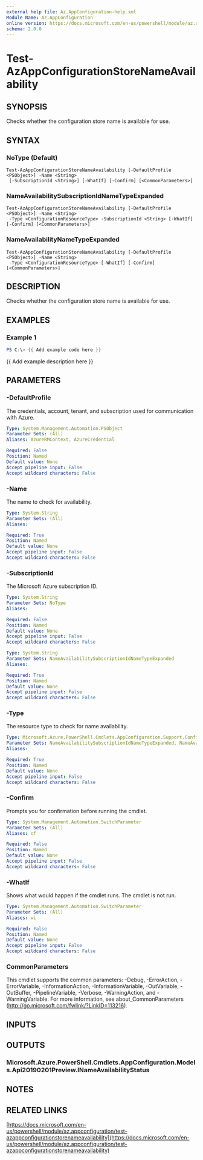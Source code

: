 ```yaml
---
external help file: Az.AppConfiguration-help.xml
Module Name: Az.AppConfiguration
online version: https://docs.microsoft.com/en-us/powershell/module/az.appconfiguration/test-azappconfigurationstorenameavailability
schema: 2.0.0
---
```


# Test-AzAppConfigurationStoreNameAvailability

## SYNOPSIS
Checks whether the configuration store name is available for use.

## SYNTAX

### NoType (Default)
```
Test-AzAppConfigurationStoreNameAvailability [-DefaultProfile <PSObject>] -Name <String>
 [-SubscriptionId <String>] [-WhatIf] [-Confirm] [<CommonParameters>]
```

### NameAvailabilitySubscriptionIdNameTypeExpanded
```
Test-AzAppConfigurationStoreNameAvailability [-DefaultProfile <PSObject>] -Name <String>
 -Type <ConfigurationResourceType> -SubscriptionId <String> [-WhatIf] [-Confirm] [<CommonParameters>]
```

### NameAvailabilityNameTypeExpanded
```
Test-AzAppConfigurationStoreNameAvailability [-DefaultProfile <PSObject>] -Name <String>
 -Type <ConfigurationResourceType> [-WhatIf] [-Confirm] [<CommonParameters>]
```

## DESCRIPTION
Checks whether the configuration store name is available for use.

## EXAMPLES

### Example 1
```powershell
PS C:\> {{ Add example code here }}
```

{{ Add example description here }}

## PARAMETERS

### -DefaultProfile
The credentials, account, tenant, and subscription used for communication with Azure.

```yaml
Type: System.Management.Automation.PSObject
Parameter Sets: (All)
Aliases: AzureRMContext, AzureCredential

Required: False
Position: Named
Default value: None
Accept pipeline input: False
Accept wildcard characters: False
```

### -Name
The name to check for availability.

```yaml
Type: System.String
Parameter Sets: (All)
Aliases:

Required: True
Position: Named
Default value: None
Accept pipeline input: False
Accept wildcard characters: False
```

### -SubscriptionId
The Microsoft Azure subscription ID.

```yaml
Type: System.String
Parameter Sets: NoType
Aliases:

Required: False
Position: Named
Default value: None
Accept pipeline input: False
Accept wildcard characters: False
```

```yaml
Type: System.String
Parameter Sets: NameAvailabilitySubscriptionIdNameTypeExpanded
Aliases:

Required: True
Position: Named
Default value: None
Accept pipeline input: False
Accept wildcard characters: False
```

### -Type
The resource type to check for name availability.

```yaml
Type: Microsoft.Azure.PowerShell.Cmdlets.AppConfiguration.Support.ConfigurationResourceType
Parameter Sets: NameAvailabilitySubscriptionIdNameTypeExpanded, NameAvailabilityNameTypeExpanded
Aliases:

Required: True
Position: Named
Default value: None
Accept pipeline input: False
Accept wildcard characters: False
```

### -Confirm
Prompts you for confirmation before running the cmdlet.

```yaml
Type: System.Management.Automation.SwitchParameter
Parameter Sets: (All)
Aliases: cf

Required: False
Position: Named
Default value: None
Accept pipeline input: False
Accept wildcard characters: False
```

### -WhatIf
Shows what would happen if the cmdlet runs.
The cmdlet is not run.

```yaml
Type: System.Management.Automation.SwitchParameter
Parameter Sets: (All)
Aliases: wi

Required: False
Position: Named
Default value: None
Accept pipeline input: False
Accept wildcard characters: False
```

### CommonParameters
This cmdlet supports the common parameters: -Debug, -ErrorAction, -ErrorVariable, -InformationAction, -InformationVariable, -OutVariable, -OutBuffer, -PipelineVariable, -Verbose, -WarningAction, and -WarningVariable. For more information, see about_CommonParameters (http://go.microsoft.com/fwlink/?LinkID=113216).

## INPUTS

## OUTPUTS

### Microsoft.Azure.PowerShell.Cmdlets.AppConfiguration.Models.Api20190201Preview.INameAvailabilityStatus
## NOTES

## RELATED LINKS

[https://docs.microsoft.com/en-us/powershell/module/az.appconfiguration/test-azappconfigurationstorenameavailability](https://docs.microsoft.com/en-us/powershell/module/az.appconfiguration/test-azappconfigurationstorenameavailability)

